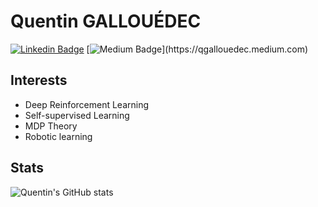 # Quentin GALLOUÉDEC

[![Linkedin Badge](https://img.shields.io/badge/-LinkedIn-blue?style=flat-square&logo=Linkedin&logoColor=white)](https://www.linkedin.com/in/qgallouedec/)
[![Medium Badge](  https://img.shields.io/badge/-Medium-black?style=flat-square&logo=Medium&logoColor=white")](https://qgallouedec.medium.com)

## Interests

- Deep Reinforcement Learning
- Self-supervised Learning
- MDP Theory
- Robotic learning

## Stats

![Quentin's GitHub stats](https://github-readme-stats.vercel.app/api?username=qgallouedec&hide=contribs,prs)
